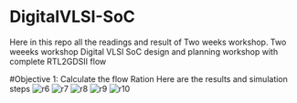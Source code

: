 # DigitalVLSI-SoC

Here in this repo all the readings and result of Two weeks workshop.
Two weeeks workshop Digital VLSI SoC design and planning workshop with complete RTL2GDSII flow

#Objective 1: Calculate the flow Ration 
Here are the results and simulation steps 
![r6](https://github.com/user-attachments/assets/ebcaf324-c4e2-45d3-82a6-5f20163dd7e5)
![r7](https://github.com/user-attachments/assets/01efcb85-6c18-4a57-958f-37eb77ca5422)
![r8](https://github.com/user-attachments/assets/8b4dec39-f417-4d88-8c39-9ba98504edea)
![r9](https://github.com/user-attachments/assets/6eb9b77d-1598-4dbc-a3ee-104dda1d8ff2)
![r10](https://github.com/user-attachments/assets/bb2b851e-d74a-4c77-abb8-3d32dd8c345f)

